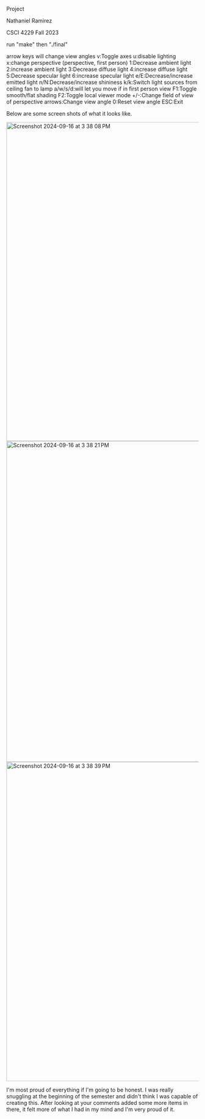 Project

Nathaniel Ramirez

CSCI 4229 Fall 2023

run "make" then "./final"

arrow keys  will change view angles
  v:Toggle axes
  u:disable lighting
  x:change perspective (perspective, first person)
  1:Decrease ambient light
  2:increase ambient light
  3:Decrease diffuse light
  4:increase diffuse light
  5:Decrease specular light
  6:increase specular light
  e/E:Decrease/increase emitted light
  n/N:Decrease/increase shininess
  k/k:Switch light sources from ceiling fan to lamp
  a/w/s/d:will let you move if in first person view
  F1:Toggle smooth/flat shading
  F2:Toggle local viewer mode
  +/-:Change field of view of perspective
  arrows:Change view angle
  0:Reset view angle
  ESC:Exit


Below are some screen shots of what it looks like. 
  
<img width="834" alt="Screenshot 2024-09-16 at 3 38 08 PM" src="https://github.com/user-attachments/assets/5c94fdd0-c84a-49e1-89e6-37b3dd87b06e">
<img width="839" alt="Screenshot 2024-09-16 at 3 38 21 PM" src="https://github.com/user-attachments/assets/8a208a75-0440-4a7c-8ba3-84bfca1e2e12">
<img width="835" alt="Screenshot 2024-09-16 at 3 38 39 PM" src="https://github.com/user-attachments/assets/67fa6984-f584-4e2a-99ef-22946caa63fa">



I'm most proud of everything if I'm going to be honest. I was really snuggling at the beginning of the semester and didn't think I was capable of creating this. After looking at your comments added some more items in there, it felt more of what I had in my mind and I'm very proud of it. 
